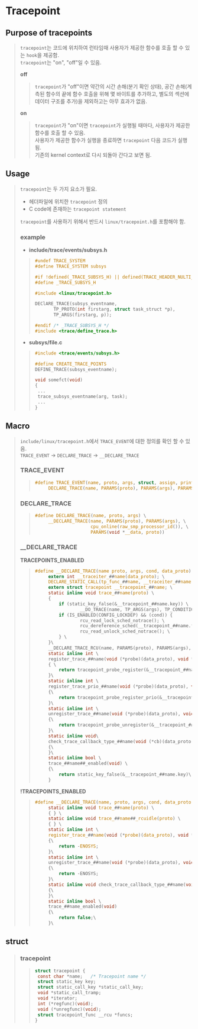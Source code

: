 # Tracepoint

## Purpose of tracepoints
> `tracepoint`는 코드에 위치하여 런타임때 사용자가 제공한 함수를 호출 할 수 있는 `hook`을 제공함.\
> `tracepoint`는 "on", "off"일 수 있음.
>
> **off**
>> `tracepoint`가 "off"이면 약간의 시간 손해(분기 확인 상태), 공간 손해(계측된 함수의 끝에 함수 호출을 위해 몇 바이트를 추가하고, 별도의 섹션에 데이터 구조를 추가)을 제외하고는 아무 효과가 없음.
>
> **on**
>> `tracepoint`가 "on"이면 `tracepoint`가 실행될 때마다, 사용자가 제공한 함수를 호출 할 수 있음.\
>> 사용자가 제공한 함수가 실행을 종료하면 `tracepoint` 다음 코드가 실행됨.\
>> 기존의 kernel context로 다시 되돌아 간다고 보면 됨.

## Usage
> `tracepoint`는 두 가지 요소가 필요.
> * 헤더파일에 위치한 `tracepoint` 정의
> * C code에 존재하는 `tracepoint statement`
>
> `tracepoint`를 사용하기 위해서 반드시 `linux/tracepoint.h`를 포함해야 함.
>
> ### example
> * **include/trace/events/subsys.h**
>>```c
>>#undef TRACE_SYSTEM
>>#define TRACE_SYSTEM subsys
>>
>>#if !defined(_TRACE_SUBSYS_H) || defined(TRACE_HEADER_NULTI_READ)
>>#define _TRACE_SUBSYS_H
>>
>>#include <linux/tracepoint.h>
>>
>>DEClARE_TRACE(subsys_eventname,
>>		  TP_PROTO(int firstarg, struct task_struct *p),
>>		  TP_ARGS(firstarg, p));
>>
>>#endif /* _TRACE_SUBSYS_H */
>>#include <trace/define_trace.h>
>>```
> * **subsys/file.c**
>>```c
>>#include <trace/events/subsys.h>
>>
>>#define CREATE_TRACE_POINTS
>>DEFINE_TRACE(subsys_eventname);
>>
>>void somefct(void)
>>{
>>	...
>>	trace_subsys_eventname(arg, task);
>>	...
>>}
>>```

## Macro
> `include/linux/tracepoint.h`에서 `TRACE_EVENT`에 대한 정의를 확인 할 수 있음.\
> `TRACE_EVENT` -> `DECLARE_TRACE` -> `__DECLARE_TRACE`
> 
> ### TRACE_EVENT
>> ```c
>>#define TRACE_EVENT(name, proto, args, struct, assign, print) \
>>		DECLARE_TRACE(name, PARAMS(proto), PARAMS(args), PARAMS(cond))
>> ```
> ### DECLARE_TRACE
>>```c
>>#define DECLARE_TRACE(name, proto, args) \
>>		__DECLARE_TRACE(name, PARAMS(proto), PARAMS(args), \
>>						cpu_online(raw_smp_processor_id()), \
>>						PARAMS(void *__data, proto))
>>```
> ### __DECLARE_TRACE
> **TRACEPOINTS_ENABLED**
>> ```c
>>#define __DECLARE_TRACE(name proto, args, cond, data_proto) \
>>		extern int __traceiter_##name(data_proto); \
>>		DECLARE_STATIC_CALL(tp_func_##name, __traceiter_##name); \
>>		extern struct tracepoint __tracepoint_##name; \
>>		static inline void trace_##name(proto) \
>>		{
>>			if (static_key_false(&__tracepoint_##name.key)) \
>>					__DO_TRACE(name, TP_ARGS(args), TP_CONDITION(cond), 0);
>>			if (IS_ENABLED(CONFIG_LOCKDEP) && (cond)) {
>>					rcu_read_lock_sched_notrace(); \
>>					rcu_dereference_sched(__tracepoint_##name.funcs); \	
>>					rcu_read_unlock_sched_notrace(); \
>>			} \
>>		}\
>>		__DECLARE_TRACE_RCU(name, PARAMS(proto), PARAMS(args), PARAMS(cond)) \
>>		static inline int \
>>		register_trace_##name(void (*probe)(data_proto), void *data) \
>>		{ \
>>			return tracepoint_probe_register(&__tracepoint_##name, (void *)probe, data); \
>>		}\
>>		static inline int \
>>		register_trace_prio_##name(void (*probe)(data_proto), void *data, int prio) \
>>		{\
>>			return tracepoint_probe_register_prio(&__tracepoint_##name, (void *)probe, data, prio); \
>>		}\
>>		static inline int \
>>		unregister_trace_##name(void (*probe)(data_proto), void *data) \
>>		{\
>>			return tracepoint_probe_unregister(&__tracepoint_##name, (void *)probe, data); \
>>		}\
>>		static inline void\
>>		check_trace_callback_type_##name(void (*cb)(data_proto))\
>>		{\
>>		}\
>>		static inline bool \
>>		trace_##name##_enabled(void) \
>>		{\
>>			return static_key_false(&__tracepoint_##name.key)\
>>		}
>> ```
> **!TRACEPOINTS_ENABLED**
>> ```c
>>#define __DECLARE_TRACE(name, proto, args, cond, data_proto) \
>>		static inline void trace_##name(proto) \
>>		{ } \
>>		static inline void trace_##name##_rcuidle(proto) \
>>		{ } \
>>		static inline int \
>>		register_trace_##name(void (*probe)(data_proto), void *data)\
>>		{\
>>			return -ENOSYS;
>>		}\
>>		static inline int \
>>		unregister_trace_##name(void (*probe)(data_proto), void *data)\
>>		{\
>>			return -ENOSYS;
>>		}\
>>		static inline void check_trace_callback_type_##name(void (*cb)(data_proto)) \
>>		{\
>>		}\
>>		static inline bool \
>>		trace_##name_enabled(void)
>>		{\
>>			return false;\
>>		}\
>> ```

## struct
> ### tracepoint
>>```c
>>struct tracepoint {
>>	const char *name;	/* Tracepoint name */
>>	struct static_key key;
>>	struct static_call_key *static_call_key;
>>	void *static_call_tramp;
>>	void *iterator;
>>	int (*regfunc)(void);
>>	void (*unregfunc)(void);
>>	struct tracepoint_func __rcu *funcs;
>>}
>>```